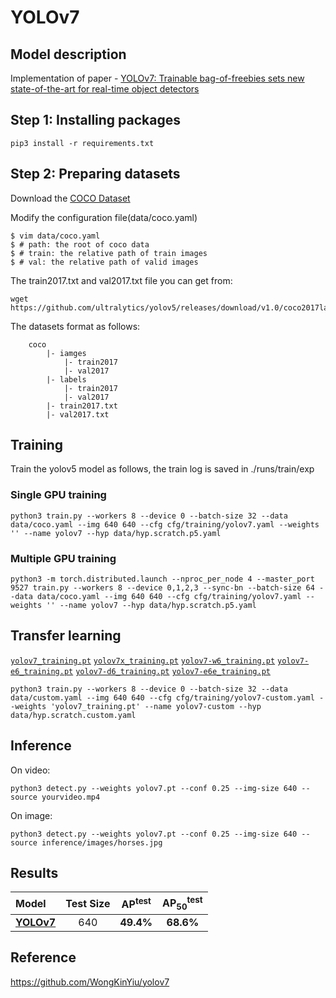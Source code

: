 # YOLOv7

## Model description
Implementation of paper - [YOLOv7: Trainable bag-of-freebies sets new state-of-the-art for real-time object detectors](https://arxiv.org/abs/2207.02696)

## Step 1: Installing packages
```
pip3 install -r requirements.txt
```

## Step 2: Preparing datasets
Download the [COCO Dataset](https://cocodataset.org/#home) 

Modify the configuration file(data/coco.yaml)
```
$ vim data/coco.yaml
$ # path: the root of coco data
$ # train: the relative path of train images
$ # val: the relative path of valid images
```
The train2017.txt and val2017.txt file you can get from:
```
wget https://github.com/ultralytics/yolov5/releases/download/v1.0/coco2017labels.zip
```
The datasets format as follows:
```
    coco
        |- iamges
            |- train2017
            |- val2017
        |- labels
            |- train2017
            |- val2017
        |- train2017.txt
        |- val2017.txt

```

## Training

Train the yolov5 model as follows, the train log is saved in ./runs/train/exp

### Single GPU training
```
python3 train.py --workers 8 --device 0 --batch-size 32 --data data/coco.yaml --img 640 640 --cfg cfg/training/yolov7.yaml --weights '' --name yolov7 --hyp data/hyp.scratch.p5.yaml
```
### Multiple GPU training
```
python3 -m torch.distributed.launch --nproc_per_node 4 --master_port 9527 train.py --workers 8 --device 0,1,2,3 --sync-bn --batch-size 64 --data data/coco.yaml --img 640 640 --cfg cfg/training/yolov7.yaml --weights '' --name yolov7 --hyp data/hyp.scratch.p5.yaml
```

## Transfer learning

[`yolov7_training.pt`](https://github.com/WongKinYiu/yolov7/releases/download/v0.1/yolov7_training.pt) [`yolov7x_training.pt`](https://github.com/WongKinYiu/yolov7/releases/download/v0.1/yolov7x_training.pt) [`yolov7-w6_training.pt`](https://github.com/WongKinYiu/yolov7/releases/download/v0.1/yolov7-w6_training.pt) [`yolov7-e6_training.pt`](https://github.com/WongKinYiu/yolov7/releases/download/v0.1/yolov7-e6_training.pt) [`yolov7-d6_training.pt`](https://github.com/WongKinYiu/yolov7/releases/download/v0.1/yolov7-d6_training.pt) [`yolov7-e6e_training.pt`](https://github.com/WongKinYiu/yolov7/releases/download/v0.1/yolov7-e6e_training.pt)

```
python3 train.py --workers 8 --device 0 --batch-size 32 --data data/custom.yaml --img 640 640 --cfg cfg/training/yolov7-custom.yaml --weights 'yolov7_training.pt' --name yolov7-custom --hyp data/hyp.scratch.custom.yaml
```

## Inference

On video:
```
python3 detect.py --weights yolov7.pt --conf 0.25 --img-size 640 --source yourvideo.mp4
```

On image:
```
python3 detect.py --weights yolov7.pt --conf 0.25 --img-size 640 --source inference/images/horses.jpg
```
## Results
| Model | Test Size | AP<sup>test</sup> | AP<sub>50</sub><sup>test</sup> |
| :-- | :-: | :-: | :-: |
| [**YOLOv7**](https://github.com/WongKinYiu/yolov7/releases/download/v0.1/yolov7.pt) | 640 | **49.4%** | **68.6%** |


## Reference
https://github.com/WongKinYiu/yolov7
